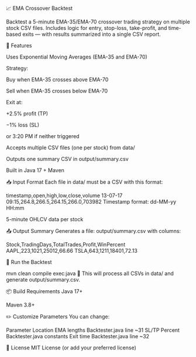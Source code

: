 📈 EMA Crossover Backtest

Backtest a 5-minute EMA-35/EMA-70 crossover trading strategy on multiple stock CSV files.
Includes logic for entry, stop-loss, take-profit, and time-based exits — with results summarized into a single CSV report.

🔧 Features

Uses Exponential Moving Averages (EMA-35 and EMA-70)


Strategy:

Buy when EMA-35 crosses above EMA-70

Sell when EMA-35 crosses below EMA-70

Exit at:

+2.5% profit (TP)

−1% loss (SL)

or 3:20 PM if neither triggered

Accepts multiple CSV files (one per stock) from data/

Outputs one summary CSV in output/summary.csv

Built in Java 17 + Maven

📥 Input Format
Each file in data/ must be a CSV with this format:

timestamp,open,high,low,close,volume
13-07-17 09:15,264.8,266.5,264.15,266.0,703982
Timestamp format: dd-MM-yy HH:mm

5-minute OHLCV data per stock

📤 Output Summary
Generates a file: output/summary.csv with columns:

Stock,TradingDays,TotalTrades,Profit,WinPercent
AAPL,223,1021,25012,66.66
TSLA,643,1211,18401,72.13

🚀 Run the Backtest

mvn clean compile exec:java
🔁 This will process all CSVs in data/ and generate output/summary.csv.

📦 Build Requirements
Java 17+

Maven 3.8+

✏️ Customize Parameters
You can change:

Parameter	Location
EMA lengths	Backtester.java line ~31
SL/TP Percent	Backtester.java constants
Exit time	Backtester.java line ~32

📄 License
MIT License (or add your preferred license)

